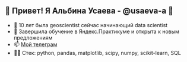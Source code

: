## 👋 Привет! Я Альбина Усаева - @usaeva-a 🙋

- 🔨 10 лет была geoscientist сейчас начинающий data scientist
- 🌱 Завершила обучение в Яндекс.Практикуме и открыта к новым предложениям 
- 📫 [Мой телеграм](https://t.me/AlbinaUsaeva)
- 👩‍💻 Стек: python, pandas, matplotlib, scipy, numpy, scikit-learn, SQL

<!---
usaeva-a/usaeva-a is a ✨ special ✨ repository because its `README.md` (this file) appears on your GitHub profile.
You can click the Preview link to take a look at your changes.
--->
